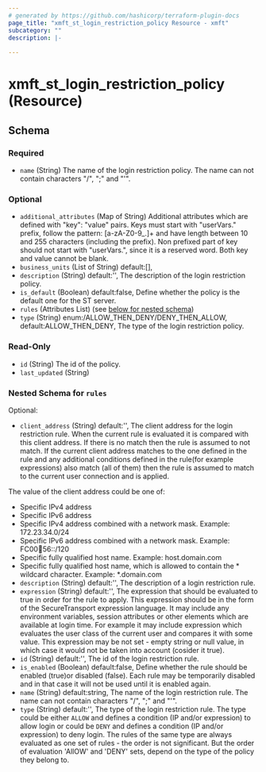 ```yaml
---
# generated by https://github.com/hashicorp/terraform-plugin-docs
page_title: "xmft_st_login_restriction_policy Resource - xmft"
subcategory: ""
description: |-
  
---
```


# xmft_st_login_restriction_policy (Resource)





<!-- schema generated by tfplugindocs -->
## Schema

### Required

- `name` (String) The name of the login restriction policy. The name can not contain characters "/", ";" and "'".

### Optional

- `additional_attributes` (Map of String) Additional attributes which are defined with "key": "value" pairs. Keys must start with "userVars." prefix, follow the pattern: [a-zA-Z0-9_.]+
and have length between 10 and 255 characters (including the prefix). Non prefixed part of key should not start with "userVars.", since it is
a reserved word. Both key and value cannot be blank.
- `business_units` (List of String) default:[], <nil>
- `description` (String) default:'', The description of the login restriction policy.
- `is_default` (Boolean) default:false, Define whether the policy is the default one for the ST server.
- `rules` (Attributes List) (see [below for nested schema](#nestedatt--rules))
- `type` (String) enum:/ALLOW_THEN_DENY/DENY_THEN_ALLOW, default:ALLOW_THEN_DENY, The type of the login restriction policy.

### Read-Only

- `id` (String) The id of the policy.
- `last_updated` (String)

<a id="nestedatt--rules"></a>
### Nested Schema for `rules`

Optional:

- `client_address` (String) default:'', The client address for the login restriction rule. When the current rule is evaluated it is compared with this client address. If there is no match then the rule is assumed to not match. If the current client address matches to the one defined in the rule and any additional conditions defined in the rule(for example expressions) also match (all of them) then the rule is assumed to match to the current user connection and is applied. 

The value of the client address could be one of:
  - Specific IPv4 address
  - Specific IPv6 address
  - Specific IPv4 address combined with a network mask. Example: 172.23.34.0/24
  - Specific IPv6 address combined with a network mask. Example: FC00:1234:56::/120
  - Specific fully qualified host name. Example: host.domain.com
  - Specific fully qualified host name, which is allowed to contain the * wildcard character. Example: *.domain.com
- `description` (String) default:'', The description of a login restriction rule.
- `expression` (String) default:'', The expression that should be evaluated to true in order for the rule to apply. This expression should be in the form of the SecureTransport expression language. It may include any environment variables, session attributes or other elements which are available at login time. For example it may include expression which evaluates the user class of the current user and compares it with some value. This expression may be not set - empty string or null value, in which case it would not be taken into account (cosider it true).
- `id` (String) default:'', The id of the login restriction rule.
- `is_enabled` (Boolean) default:false, Define whether the rule should be enabled (true)or disabled (false). Each rule may be temporarily disabled and in that case it will not be used until it is enabled again.
- `name` (String) default:string, The name of the login restriction rule. The name can not contain characters "/", ";" and "'".
- `type` (String) default:'', The type of the login restriction rule. The type could be either `ALLOW` and defines a condition (IP and/or expression) to allow login or could be `DENY` and defines a condition (IP and/or expression) to deny login. The rules of the same type are always evaluated as one set of rules - the order is not significant. But the order of evaluation 'AllOW' and 'DENY' sets, depend on the type of the policy they belong to.
